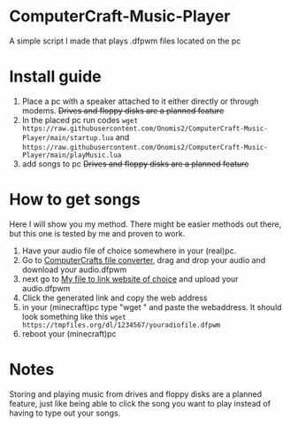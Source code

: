 # ComputerCraft-Music-Player
A simple script I made that plays .dfpwm files located on the pc

# Install guide
1. Place a pc with a speaker attached to it either directly or through modems. ~~Drives and floppy disks are a planned feature~~
2. In the placed pc run codes ```wget https://raw.githubusercontent.com/Onomis2/ComputerCraft-Music-Player/main/startup.lua``` and ```https://raw.githubusercontent.com/Onomis2/ComputerCraft-Music-Player/main/playMusic.lua```
3. add songs to pc ~~Drives and floppy disks are a planned feature~~

# How to get songs
Here I will show you my method. There might be easier methods out there, but this one is tested by me and proven to work.
1. Have your audio file of choice somewhere in your (real)pc.
2. Go to [ComputerCrafts file converter](https://music.madefor.cc/), drag and drop your audio and download your audio.dfpwm
3. next go to [My file to link website of choice](https://tmpfiles.org) and upload your audio.dfpwm
4. Click the generated link and copy the web address
5. in your (minecraft)pc type "wget " and paste the webaddress. It should look something like this ```wget https://tmpfiles.org/dl/1234567/youradiofile.dfpwm```
6. reboot your (minecraft)pc
# Notes
Storing and playing music from drives and floppy disks are a planned feature, just like being able to click the song you want to play instead of having to type out your songs.
